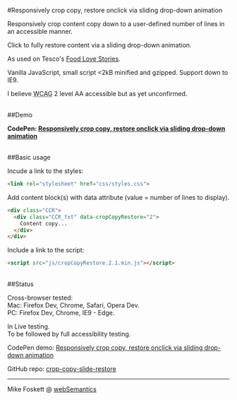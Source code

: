 #Responsively crop copy, restore onclick via sliding drop-down animation


Responsively crop content copy down to a user-defined number of lines in an accessible manner.

Click to fully restore content via a sliding drop-down animation.

As used on Tesco's <a href="http://www.tesco.com/food-love-stories/">Food Love Stories</a>.

Vanilla JavaScript, small script <2kB minified and gzipped. Support down to IE9.

I believe <abbr title="Web Content Accessibility Guidelines">WCAG</abbr> 2 level AA accessible but as yet unconfirmed.


<br>
##Demo

<strong>CodePen: <a href="http://codepen.io/2kool2/pen/PWmzMa">Responsively crop copy, restore onclick via sliding drop-down animation</a></strong>

<br>
##Basic usage

Incude a link to the styles:

```html
<link rel="stylesheet" href="css/styles.css">
```

Add content block(s) with data attribute (value = number of lines to display).

```html
<div class="CCR">
  <div class="CCR_txt" data-cropCopyRestore="2">
    Content copy...
  </div>
</div>
```

Include a link to the script:

```html
<script src="js/cropCopyRestore.2.1.min.js"></script>
```

<br>
##Status

Cross-browser tested:<br>
  Mac: Firefox Dev, Chrome, Safari, Opera Dev.<br>
  PC: Firefox Dev, Chrome, IE9 - Edge.

In Live testing.<br>To be followed by full accessibility testing.

CodePen demo: <a href="https://codepen.io/2kool2/pen/PWmzMa">Responsively crop copy, restore onclick via sliding drop-down animation</a>

GitHub repo: <a href="https://github.com/2kool2/crop-copy-slide-restore">crop-copy-slide-restore</a>


<hr>
Mike Foskett @ <a href="https://websemantics.uk/">webSemantics</a>
